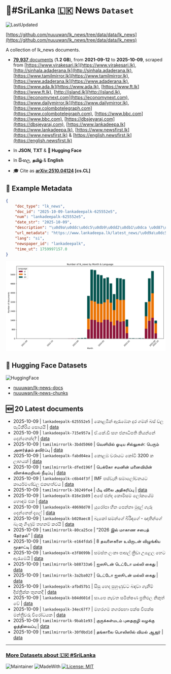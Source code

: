 # 📄#SriLanka 🇱🇰 News `Dataset`

![LastUpdated](https://img.shields.io/badge/last_updated-2025--10--09_13:47:24-green)

[https://github.com/nuuuwan/lk_news/tree/data/data/lk_news](https://github.com/nuuuwan/lk_news/tree/data/data/lk_news)

A collection of lk_news documents.

- [**79,937** documents](https://github.com/nuuuwan/lk_news/tree/data/data/lk_news) (**1.2 GB**), from **2021-09-12** to **2025-10-09**, scraped from [https://www.virakesari.lk](https://www.virakesari.lk), [http://sinhala.adaderana.lk](http://sinhala.adaderana.lk), [https://www.tamilmirror.lk](https://www.tamilmirror.lk), [https://www.adaderana.lk](https://www.adaderana.lk), [https://www.ada.lk](https://www.ada.lk), [https://www.ft.lk](https://www.ft.lk), [http://island.lk](http://island.lk), [https://economynext.com](https://economynext.com), [https://www.dailymirror.lk](https://www.dailymirror.lk), [https://www.colombotelegraph.com](https://www.colombotelegraph.com), [https://www.bbc.com](https://www.bbc.com), [https://dbsjeyaraj.com](https://dbsjeyaraj.com), [https://www.lankadeepa.lk](https://www.lankadeepa.lk), [https://www.newsfirst.lk](https://www.newsfirst.lk) & [https://english.newsfirst.lk](https://english.newsfirst.lk)

- In **JSON**, **TXT** & **🤗 Hugging Face**

- In **සිංහල**, **தமிழ்** & **English**

- 🎓 Cite as **[arXiv:2510.04124](https://arxiv.org/abs/2510.04124) [cs.CL]**

## 📝 Example Metadata

```json
{
    "doc_type": "lk_news",
    "doc_id": "2025-10-09-lankadeepalk-625552e5",
    "num": "lankadeepalk-625552e5",
    "date_str": "2025-10-09",
    "description": "\u0d9a\u0ddc\u0dc5\u0db9\u0dd2\u0db1\u0dca \u0d87\u0dbb\u0dd0\u0db9\u0dd9\u0db1 \u0daf\u0dd4\u0dbb \u0d9c\u0db8\u0db1\u0dca \u0db6\u0dc3\u0dca \u0dc0\u0dbd \u0db4\u0dd0\u0da7\u0dd2\u0d9a\u0dd2\u0dbb\u0dd2\u0dba \u0dc3\u0ddc\u0dba\u0dba\u0dd2",
    "url_metadata": "https://www.lankadeepa.lk/latest_news/\u0d9a\u0dc5\u0db9\u0db1-\u0d87\u0dbb\u0db9\u0db1-\u0daf\u0dbb-\u0d9c\u0db8\u0db1-\u0db6\u0dc3-\u0dc0\u0dbd-\u0db4\u0da7\u0d9a\u0dbb\u0dba-\u0dc3\u0dba\u0dba/1-681009",
    "lang": "si",
    "newspaper_id": "lankadeepalk",
    "time_ut": 1759997157.0
}
```

![Chart](https://raw.githubusercontent.com/nuuuwan/lk_news/refs/heads/data/data/lk_news/docs_by_month_and_lang.png)

## 🤗 Hugging Face Datasets

![HuggingFace](https://img.shields.io/badge/-HuggingFace-FDEE21?style=for-the-badge&logo=HuggingFace)

- [nuuuwan/lk-news-docs](https://huggingface.co/datasets/nuuuwan/lk-news-docs)
- [nuuuwan/lk-news-chunks](https://huggingface.co/datasets/nuuuwan/lk-news-chunks)

## 🆕 20 Latest documents

- 2025-10-09 | `lankadeepalk-625552e5` | කොළඹින් ඇරැඹෙන දුර ගමන් බස් වල පැටිකිරිය සොයයි | [data](https://github.com/nuuuwan/lk_news/tree/data/data/lk_news/2020s/2025/2025-10-09-lankadeepalk-625552e5)
- 2025-10-09 | `lankadeepalk-715e957a` | ඒ.කේ.ඩී සහ ජනාධිපති කියන්නේ දෙන්නෙක්ද? | [data](https://github.com/nuuuwan/lk_news/tree/data/data/lk_news/2020s/2025/2025-10-09-lankadeepalk-715e957a)
- 2025-10-09 | `tamilmirrorlk-3bdd5060` | வெளியில் ஓடிய சில்லுகள்: பெரும் அனர்த்தம் தவிர்ப்பு | [data](https://github.com/nuuuwan/lk_news/tree/data/data/lk_news/2020s/2025/2025-10-09-tamilmirrorlk-3bdd5060)
- 2025-10-09 | `lankadeepalk-fabd04ea` | කොළඹ වරායට කෝටි 3200 ක ලාභයක් | [data](https://github.com/nuuuwan/lk_news/tree/data/data/lk_news/2020s/2025/2025-10-09-lankadeepalk-fabd04ea)
- 2025-10-09 | `tamilmirrorlk-dfed196f` | பெக்கோ சமனின் மனைவியின் விளக்கமறியல் நீடிப்பு | [data](https://github.com/nuuuwan/lk_news/tree/data/data/lk_news/2020s/2025/2025-10-09-tamilmirrorlk-dfed196f)
- 2025-10-09 | `lankadeepalk-c6b44f3f` | IMF පස්වැනි සමාලෝචනයට කාර්යමණ්ඩල එකඟත්වය | [data](https://github.com/nuuuwan/lk_news/tree/data/data/lk_news/2020s/2025/2025-10-09-lankadeepalk-c6b44f3f)
- 2025-10-09 | `tamilmirrorlk-38249fe4` | பீடி விலை அதிகரிப்பு | [data](https://github.com/nuuuwan/lk_news/tree/data/data/lk_news/2020s/2025/2025-10-09-tamilmirrorlk-38249fe4)
- 2025-10-09 | `lankadeepalk-816e1b89` | අපේ ඡන්ද කොමිසම ලෝකයේම හොඳම එක | [data](https://github.com/nuuuwan/lk_news/tree/data/data/lk_news/2020s/2025/2025-10-09-lankadeepalk-816e1b89)
- 2025-10-09 | `lankadeepalk-40698d70` | යුරෝපා හීන පෙන්නා මුදල් ගැරූ දෙන්නෙක් දැලේ | [data](https://github.com/nuuuwan/lk_news/tree/data/data/lk_news/2020s/2025/2025-10-09-lankadeepalk-40698d70)
- 2025-10-09 | `lankadeepalk-b020aec8` | බැකෝ සමන්ගේ බිරිඳගේ - ඥාතීන්ගේ බැංකු ගිණුම් තහනම් කරයි | [data](https://github.com/nuuuwan/lk_news/tree/data/data/lk_news/2020s/2025/2025-10-09-lankadeepalk-b020aec8)
- 2025-10-09 | `tamilmirrorlk-80ca25ce` | “2026 இல் மாகாண சபைத் தேர்தல்” | [data](https://github.com/nuuuwan/lk_news/tree/data/data/lk_news/2020s/2025/2025-10-09-tamilmirrorlk-80ca25ce)
- 2025-10-09 | `tamilmirrorlk-e164fda5` | 8 தவளைகளை உயிருடன் விழுங்கிய மூதாட்டி | [data](https://github.com/nuuuwan/lk_news/tree/data/data/lk_news/2020s/2025/2025-10-09-tamilmirrorlk-e164fda5)
- 2025-10-09 | `lankadeepalk-e3f8699b` | සමස්ත ලංකා පාසල් ක්‍රීඩා උළෙල හෙට ඇරැඹෙයි | [data](https://github.com/nuuuwan/lk_news/tree/data/data/lk_news/2020s/2025/2025-10-09-lankadeepalk-e3f8699b)
- 2025-10-09 | `tamilmirrorlk-b88733a6` | ஐஸூடன் டெட்டோ மல்லி கைது | [data](https://github.com/nuuuwan/lk_news/tree/data/data/lk_news/2020s/2025/2025-10-09-tamilmirrorlk-b88733a6)
- 2025-10-09 | `tamilmirrorlk-3a2ba027` | டெட்டோ ஐஸூடன் மல்லி கைது | [data](https://github.com/nuuuwan/lk_news/tree/data/data/lk_news/2020s/2025/2025-10-09-tamilmirrorlk-3a2ba027)
- 2025-10-09 | `lankadeepalk-afbd57b1` | සිසු හෙද පුහුණුවට බඳවා ගැනීම් දිස්ත්‍රික්ක තුනකදී | [data](https://github.com/nuuuwan/lk_news/tree/data/data/lk_news/2020s/2025/2025-10-09-lankadeepalk-afbd57b1)
- 2025-10-09 | `lankadeepalk-b04d601d` | සා.පෙ නැවත සමීක්ෂණ ප්‍රතිඵල නිකුත් වේ | [data](https://github.com/nuuuwan/lk_news/tree/data/data/lk_news/2020s/2025/2025-10-09-lankadeepalk-b04d601d)
- 2025-10-09 | `lankadeepalk-34ec67f7` | මහරගම නගරසභා පක්ෂ විපක්ෂ මන්ත්‍රීවරු විරෝධයක | [data](https://github.com/nuuuwan/lk_news/tree/data/data/lk_news/2020s/2025/2025-10-09-lankadeepalk-34ec67f7)
- 2025-10-09 | `tamilmirrorlk-9bab1e93` | குருக்கள்மடம் புதைகுழி வழக்கு ஒத்திவைப்பு | [data](https://github.com/nuuuwan/lk_news/tree/data/data/lk_news/2020s/2025/2025-10-09-tamilmirrorlk-9bab1e93)
- 2025-10-09 | `tamilmirrorlk-30f0bd1d` | தங்காலை பொலிஸில் விமல் ஆஜர் | [data](https://github.com/nuuuwan/lk_news/tree/data/data/lk_news/2020s/2025/2025-10-09-tamilmirrorlk-30f0bd1d)

---

### [More Datasets about 🇱🇰 #SriLanka](https://github.com/nuuuwan/lk_datasets)

![Maintainer](https://img.shields.io/badge/maintainer-nuuuwan-red)
![MadeWith](https://img.shields.io/badge/made_with-python-blue)
[![License: MIT](https://img.shields.io/badge/License-MIT-yellow.svg)](https://opensource.org/licenses/MIT)
